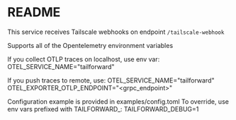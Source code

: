 # README

This service receives Tailscale webhooks on endpoint `/tailscale-webhook`

Supports all of the Opentelemetry environment variables

If you collect OTLP traces on localhost, use env var:
OTEL_SERVICE_NAME="tailforward"

If you push traces to remote, use:
OTEL_SERVICE_NAME="tailforward"
OTEL_EXPORTER_OTLP_ENDPOINT="<grpc_endpoint>"

Configuration example is provided in examples/config.toml
To override, use env vars prefixed with TAILFORWARD_:
TAILFORWARD_DEBUG=1
